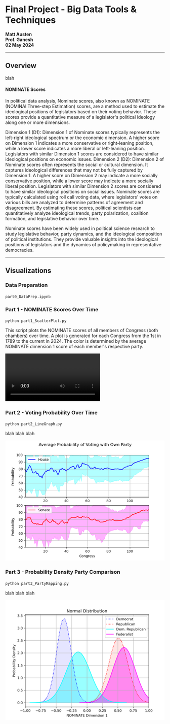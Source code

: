 # Final Project - Big Data Tools & Techniques
**Matt Austen**\
**Prof. Ganesh**\
**02 May 2024**

---
## Overview

blah

#### NOMINATE Scores

In political data analysis, Nominate scores, also known as NOMINATE (NOMINAl Three-step Estimation) scores, are a method used to estimate the ideological positions of legislators based on their voting behavior. These scores provide a quantitative measure of a legislator's political ideology along one or more dimensions.

Dimension 1 (D1): Dimension 1 of Nominate scores typically represents the left-right ideological spectrum or the economic dimension. A higher score on Dimension 1 indicates a more conservative or right-leaning position, while a lower score indicates a more liberal or left-leaning position. Legislators with similar Dimension 1 scores are considered to have similar ideological positions on economic issues.
Dimension 2 (D2): Dimension 2 of Nominate scores often represents the social or cultural dimension. It captures ideological differences that may not be fully captured by Dimension 1. A higher score on Dimension 2 may indicate a more socially conservative position, while a lower score may indicate a more socially liberal position. Legislators with similar Dimension 2 scores are considered to have similar ideological positions on social issues.
Nominate scores are typically calculated using roll call voting data, where legislators' votes on various bills are analyzed to determine patterns of agreement and disagreement. By estimating these scores, political scientists can quantitatively analyze ideological trends, party polarization, coalition formation, and legislative behavior over time.

Nominate scores have been widely used in political science research to study legislative behavior, party dynamics, and the ideological composition of political institutions. They provide valuable insights into the ideological positions of legislators and the dynamics of policymaking in representative democracies.

---
## Visualizations

### Data Preparation

`part0_DataPrep.ipynb`

### Part 1 - NOMINATE Scores Over Time

`python part1_ScatterPlot.py`

This script plots the NOMINATE scores of all members of Congress (both chambers) over time. A plot is generated for each Congress from the 1st in 1789 to the current in 2024. The color is determined by the average NOMINATE dimension 1 score of each member's respective party.

![output1](output/output1.mp4)

### Part 2 - Voting Probability Over Time

`python part2_LineGraph.py`

blah blah blah

![output2](output/output2.png)

### Part 3 - Probability Density Party Comparison

`python part3_PartyMapping.py`

blah blah blah

![output3](output/output3.png)

